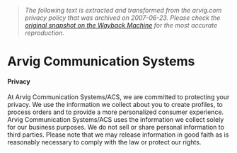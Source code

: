 > *The following text is extracted and transformed from the arvig.com privacy policy that was archived on 2007-06-23. Please check the [original snapshot on the Wayback Machine](https://web.archive.org/web/20070623063850id_/http%3A//www.arvig.com/privacy.html) for the most accurate reproduction.*

# Arvig Communication Systems

#### Privacy

At Arvig Communication Systems/ACS, we are committed to protecting your privacy. We use the information we collect about you to create profiles, to process orders and to provide a more personalized consumer experience. Arvig Communication Systems/ACS uses the information we collect solely for our business purposes. We do not sell or share personal information to third parties. Please note that we may release information in good faith as is reasonably necessary to comply with the law or protect our rights.

